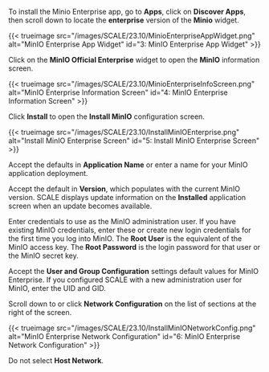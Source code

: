 &NewLine;

To install the Minio Enterprise app, go to **Apps**, click on **Discover Apps**, then scroll down to locate the **enterprise** version of the **Minio** widget.

{{< trueimage src="/images/SCALE/23.10/MinioEnterpriseAppWidget.png" alt="MinIO Enterprise App Widget" id="3: MinIO Enterprise App Widget" >}} 

Click on the **MinIO Official Enterprise** widget to open the **MinIO** information screen.

{{< trueimage src="/images/SCALE/23.10/MinioEnterpriseInfoScreen.png" alt="MinIO Enterprise Information Screen" id="4: MinIO Enterprise Information Screen" >}} 

Click **Install** to open the **Install MinIO** configuration screen.

{{< trueimage src="/images/SCALE/23.10/InstallMinIOEnterprise.png" alt="Install MinIO Enterprise Screen" id="5: Install MinIO Enterprise Screen" >}} 

Accept the defaults in **Application Name** or enter a name for your MinIO application deployment.  

Accept the default in **Version**, which populates with the current MinIO version. 
SCALE displays update information on the **Installed** application screen when an update becomes available.

Enter credentials to use as the MinIO administration user. 
If you have existing MinIO credentials, enter these or create new login credentials for the first time you log into MinIO. 
The **Root User** is the equivalent of the MinIO access key. The **Root Password** is the login password for that user or the MinIO secret key.

Accept the **User and Group Configuration** settings default values for MinIO Enterprise. 
If you configured SCALE with a new administration user for MinIO, enter the UID and GID.

Scroll down to or click **Network Configuration** on the list of sections at the right of the screen.

{{< trueimage src="/images/SCALE/23.10/InstallMinIONetworkConfig.png" alt="MinIO Enterprise Network Configuration" id="6: MinIO Enterprise Network Configuration" >}}
 
Do not select **Host Network**. 